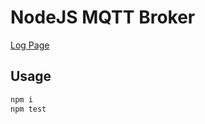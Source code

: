 # NodeJS MQTT Broker
[Log Page](https://node-js-mqtt-broker.herokuapp.com/log)
## Usage
```bash
npm i
npm test
```